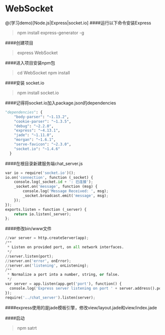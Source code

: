 # WebSocket
@(学习demo)[Node.js|Express|socket.io]
####运行以下命令安装Express
>npm install express-generator -g

####创建项目

>express WebSocket

####进入项目安装npm包

>cd WebSocket 
>npm install

####安装 socket.io

>npm install socket.io

####记得将socket.io加入package.json的dependencies

``` python 
"dependencies": {
    "body-parser": "~1.13.2",
    "cookie-parser": "~1.3.5",
    "debug": "~2.2.0",
    "express": "~4.13.1",
    "jade": "~1.11.0",
    "morgan": "~1.6.1",
    "serve-favicon": "~2.3.0",
    "socket.io": "~1.4.6"
  }
```

####在根目录新建服务端chat_server.js

``` python 
var io = require('socket.io')();
io.on('connection', function (_socket) {
    console.log(_socket.id + ': 已连接');
    _socket.on('message', function (msg) {
        console.log('Message Received: ', msg);
        _socket.broadcast.emit('message', msg);
    });
});
exports.listen = function (_server) {
    return io.listen(_server);
};
```

####修改bin/www文件

``` python 
//var server = http.createServer(app);
/**
 * Listen on provided port, on all network interfaces.
 */
//server.listen(port);
//server.on('error', onError);
//server.on('listening', onListening);
/**
 * Normalize a port into a number, string, or false.
 */
var server = app.listen(app.get('port'), function() {
  console.log('Express server listening on port ' + server.address().port);
});
require('../chat_server').listen(server);
```

####express使用的是jade模板引擎，修改view/layout.jade和view/index.jade 

####启动

>npm satrt




